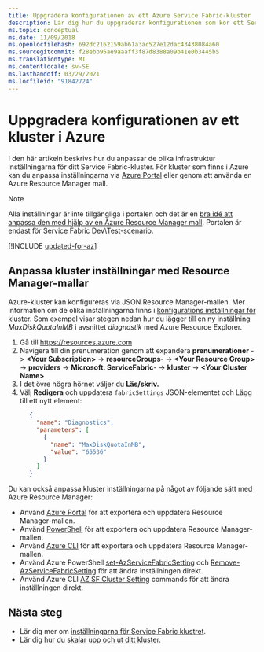 ```yaml
---
title: Uppgradera konfigurationen av ett Azure Service Fabric-kluster
description: Lär dig hur du uppgraderar konfigurationen som kör ett Service Fabric kluster i Azure med hjälp av en Resource Manager-mall.
ms.topic: conceptual
ms.date: 11/09/2018
ms.openlocfilehash: 692dc2162159ab61a3ac527e12dac43438084a60
ms.sourcegitcommit: f28ebb95ae9aaaff3f87d8388a09b41e0b3445b5
ms.translationtype: MT
ms.contentlocale: sv-SE
ms.lasthandoff: 03/29/2021
ms.locfileid: "91842724"
---
```

# <a name="upgrade-the-configuration-of-a-cluster-in-azure"></a>Uppgradera konfigurationen av ett kluster i Azure 

I den här artikeln beskrivs hur du anpassar de olika infrastruktur inställningarna för ditt Service Fabric-kluster. För kluster som finns i Azure kan du anpassa inställningarna via [Azure Portal](https://portal.azure.com) eller genom att använda en Azure Resource Manager mall.

> [!NOTE]
> Alla inställningar är inte tillgängliga i portalen och det är en [bra idé att anpassa den med hjälp av en Azure Resource Manager mall](./service-fabric-best-practices-infrastructure-as-code.md). Portalen är endast för Service Fabric Dev\Test-scenario.
> 


[!INCLUDE [updated-for-az](../../includes/updated-for-az.md)]

## <a name="customize-cluster-settings-using-resource-manager-templates"></a>Anpassa kluster inställningar med Resource Manager-mallar
Azure-kluster kan konfigureras via JSON Resource Manager-mallen. Mer information om de olika inställningarna finns i [konfigurations inställningar för kluster](service-fabric-cluster-fabric-settings.md). Som exempel visar stegen nedan hur du lägger till en ny inställning *MaxDiskQuotaInMB* i avsnittet *diagnostik* med Azure Resource Explorer.

1. Gå till https://resources.azure.com
2. Navigera till din prenumeration genom att expandera **prenumerationer**  ->  **\<Your Subscription>**  ->  **resourceGroups**-  ->  **\<Your Resource Group>**  ->  **providers**  ->  **Microsoft. ServiceFabric**-  ->  **kluster** -> **\<Your Cluster Name>**
3. I det övre högra hörnet väljer du **Läs/skriv.**
4. Välj **Redigera** och uppdatera `fabricSettings` JSON-elementet och Lägg till ett nytt element:

```json
      {
        "name": "Diagnostics",
        "parameters": [
          {
            "name": "MaxDiskQuotaInMB",
            "value": "65536"
          }
        ]
      }
```

Du kan också anpassa kluster inställningarna på något av följande sätt med Azure Resource Manager:

- Använd [Azure Portal](../azure-resource-manager/templates/export-template-portal.md) för att exportera och uppdatera Resource Manager-mallen.
- Använd [PowerShell](../azure-resource-manager/management/manage-resources-powershell.md) för att exportera och uppdatera Resource Manager-mallen.
- Använd [Azure CLI](../azure-resource-manager/management/manage-resources-cli.md) för att exportera och uppdatera Resource Manager-mallen.
- Använd Azure PowerShell [set-AzServiceFabricSetting](/powershell/module/az.servicefabric/set-azservicefabricsetting) och [Remove-AzServiceFabricSetting](/powershell/module/az.servicefabric/remove-azservicefabricsetting) för att ändra inställningen direkt.
- Använd Azure CLI [AZ SF Cluster Setting](/cli/azure/sf/cluster/setting) commands för att ändra inställningen direkt.

## <a name="next-steps"></a>Nästa steg
* Lär dig mer om [inställningarna för Service Fabric klustret](service-fabric-cluster-fabric-settings.md).
* Lär dig hur du [skalar upp och ut ditt kluster](service-fabric-cluster-scale-in-out.md).
